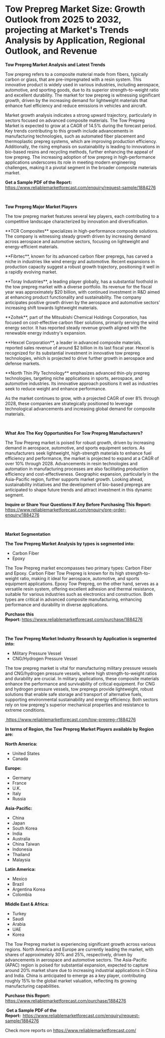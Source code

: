 <p><h1>Tow Prepreg Market Size: Growth Outlook from 2025 to 2032, projecting at Market's Trends Analysis by Application, Regional Outlook, and Revenue</h1></p><p><strong>Tow Prepreg Market Analysis and Latest Trends</strong></p>
<p><p>Tow prepreg refers to a composite material made from fibers, typically carbon or glass, that are pre-impregnated with a resin system. This innovative product is widely used in various industries, including aerospace, automotive, and sporting goods, due to its superior strength-to-weight ratio and excellent durability. The market for tow prepreg is witnessing significant growth, driven by the increasing demand for lightweight materials that enhance fuel efficiency and reduce emissions in vehicles and aircraft.</p><p>Market growth analysis indicates a strong upward trajectory, particularly in sectors focused on advanced composite materials. The Tow Prepreg Market is expected to grow at a CAGR of 14.5% during the forecast period. Key trends contributing to this growth include advancements in manufacturing technologies, such as automated fiber placement and thermoplastic prepreg systems, which are improving production efficiency. Additionally, the rising emphasis on sustainability is leading to innovations in bio-based resins and recycling methods, further enhancing the appeal of tow prepreg. The increasing adoption of tow prepreg in high-performance applications underscores its role in meeting modern engineering challenges, making it a pivotal segment in the broader composite materials market.</p></p>
<p><strong>Get a Sample PDF of the Report:&nbsp;</strong> <a href="https://www.reliablemarketforecast.com/enquiry/request-sample/1884276?utm_campaign=2452&utm_medium=2&utm_source=Github&utm_content=ia&utm_term=01042025&utm_id=tow-prepreg">https://www.reliablemarketforecast.com/enquiry/request-sample/1884276</a></p>
<p>&nbsp;</p>
<p><strong>Tow Prepreg Major Market Players</strong></p>
<p><p>The tow prepreg market features several key players, each contributing to a competitive landscape characterized by innovation and diversification. </p><p>**TCR Composites** specializes in high-performance composite solutions. The company is witnessing steady growth driven by increasing demand across aerospace and automotive sectors, focusing on lightweight and energy-efficient materials. </p><p>**Fibrtec**, known for its advanced carbon fiber prepregs, has carved a niche in industries like wind energy and automotive. Recent expansions in production capacity suggest a robust growth trajectory, positioning it well in a rapidly evolving market.</p><p>**Toray Industries**, a leading player globally, has a substantial foothold in the tow prepreg market with a diverse portfolio. Its revenue for the fiscal year was approximately $20 billion, with continued investment in R&D aimed at enhancing product functionality and sustainability. The company anticipates positive growth driven by the aerospace and automotive sectors’ increasing shift towards lightweight materials.</p><p>**Zoltek**, part of the Mitsubishi Chemical Holdings Corporation, has focused on cost-effective carbon fiber solutions, primarily serving the wind energy sector. It has reported steady revenue growth aligned with the renewable energy industry's expansion.</p><p>**Hexcel Corporation**, a leader in advanced composite materials, reported sales revenue of around $2 billion in its last fiscal year. Hexcel is recognized for its substantial investment in innovative tow prepreg technologies, which is projected to drive further growth in aerospace and defense markets.</p><p>**North Thin Ply Technology** emphasizes advanced thin-ply prepreg technologies, targeting niche applications in sports, aerospace, and automotive industries. Its innovative approach positions it well as industries seek to reduce weight and enhance performance.</p><p>As the market continues to grow, with a projected CAGR of over 8% through 2028, these companies are strategically positioned to leverage technological advancements and increasing global demand for composite materials.</p></p>
<p>&nbsp;</p>
<p><strong>What Are The Key Opportunities For Tow Prepreg Manufacturers?</strong></p>
<p><p>The Tow Prepreg market is poised for robust growth, driven by increasing demand in aerospace, automotive, and sports equipment sectors. As manufacturers seek lightweight, high-strength materials to enhance fuel efficiency and performance, the market is projected to expand at a CAGR of over 10% through 2028. Advancements in resin technologies and automation in manufacturing processes are also facilitating production efficiency and cost-effectiveness. Geographic expansion, particularly in the Asia-Pacific region, further supports market growth. Looking ahead, sustainability initiatives and the development of bio-based prepregs are anticipated to shape future trends and attract investment in this dynamic segment.</p></p>
<p><strong>Inquire or Share Your Questions If Any Before Purchasing This Report:</strong> <a href="https://www.reliablemarketforecast.com/enquiry/pre-order-enquiry/1884276?utm_campaign=2452&utm_medium=2&utm_source=Github&utm_content=ia&utm_term=01042025&utm_id=tow-prepreg">https://www.reliablemarketforecast.com/enquiry/pre-order-enquiry/1884276</a></p>
<p>&nbsp;</p>
<p><strong>Market Segmentation</strong></p>
<p><strong>The Tow Prepreg Market Analysis by types is segmented into:</strong></p>
<p><ul><li>Carbon Fiber</li><li>Epoxy</li></ul></p>
<p><p>The Tow Prepreg market encompasses two primary types: Carbon Fiber and Epoxy. Carbon Fiber Tow Prepreg is known for its high strength-to-weight ratio, making it ideal for aerospace, automotive, and sports equipment applications. Epoxy Tow Prepreg, on the other hand, serves as a versatile resin system, offering excellent adhesion and thermal resistance, suitable for various industries such as electronics and construction. Both types are critical in advanced composite manufacturing, enhancing performance and durability in diverse applications.</p></p>
<p><strong>Purchase this Report:&nbsp;</strong><a href="https://www.reliablemarketforecast.com/purchase/1884276?utm_campaign=2452&utm_medium=2&utm_source=Github&utm_content=ia&utm_term=01042025&utm_id=tow-prepreg">https://www.reliablemarketforecast.com/purchase/1884276</a></p>
<p>&nbsp;</p>
<p><strong>The Tow Prepreg Market Industry Research by Application is segmented into:</strong></p>
<p><ul><li>Military Pressure Vessel</li><li>CNG/Hydrogen Pressure Vessel</li></ul></p>
<p><p>The tow prepreg market is vital for manufacturing military pressure vessels and CNG/hydrogen pressure vessels, where high strength-to-weight ratios and durability are crucial. In military applications, these composite materials enhance the performance and survivability of critical equipment. For CNG and hydrogen pressure vessels, tow prepregs provide lightweight, robust solutions that enable safe storage and transport of alternative fuels, supporting environmental sustainability and energy efficiency. Both sectors rely on tow prepreg's superior mechanical properties and resistance to extreme conditions.</p></p>
<p><a href="https://www.reliablemarketforecast.com/tow-prepreg-r1884276?utm_campaign=2452&utm_medium=2&utm_source=Github&utm_content=ia&utm_term=01042025&utm_id=tow-prepreg">&nbsp;https://www.reliablemarketforecast.com/tow-prepreg-r1884276</a></p>
<p><strong>In terms of Region, the Tow Prepreg Market Players available by Region are:</strong></p>
<p>
    <p> <strong> North America: </strong>
        <ul>
            <li>United States</li>
            <li>Canada</li>
        </ul>
        </p> 
    <p> <strong> Europe: </strong>
        <ul>
            <li>Germany</li>
            <li>France</li>
            <li>U.K.</li>
            <li>Italy</li>
            <li>Russia</li>
        </ul>
        </p> 
    <p> <strong> Asia-Pacific: </strong>
        <ul>
            <li>China</li>
            <li>Japan</li>
            <li>South Korea</li>
            <li>India</li>
            <li>Australia</li>
            <li>China Taiwan</li>
            <li>Indonesia</li>
            <li>Thailand</li>
            <li>Malaysia</li>
        </ul>
        </p> 
    <p> <strong> Latin America: </strong>
        <ul>
            <li>Mexico</li>
            <li>Brazil</li>
            <li>Argentina Korea</li>
            <li>Colombia</li>
        </ul>
        </p> 
    <p> <strong> Middle East & Africa: </strong>
        <ul>
            <li>Turkey</li>
            <li>Saudi</li>
            <li>Arabia</li>
            <li>UAE</li>
            <li>Korea</li>
        </ul>
    </p>
    </p>
<p><p>The Tow Prepreg market is experiencing significant growth across various regions. North America and Europe are currently leading the market, with shares of approximately 30% and 25%, respectively, driven by advancements in aerospace and automotive sectors. The Asia-Pacific (APAC) region is poised for substantial expansion, expected to capture around 20% market share due to increasing industrial applications in China and India. China is anticipated to emerge as a key player, contributing roughly 15% to the global market valuation, reflecting its growing manufacturing capabilities.</p></p>
<p><strong>Purchase this Report: </strong><a href="https://www.reliablemarketforecast.com/purchase/1884276?utm_campaign=2452&utm_medium=2&utm_source=Github&utm_content=ia&utm_term=01042025&utm_id=tow-prepreg">https://www.reliablemarketforecast.com/purchase/1884276</a></p>
<p>&nbsp;<strong>Get a Sample PDF of the Report:&nbsp;&nbsp;</strong><a href="https://www.reliablemarketforecast.com/enquiry/request-sample/1884276?utm_campaign=2452&utm_medium=2&utm_source=Github&utm_content=ia&utm_term=01042025&utm_id=tow-prepreg">https://www.reliablemarketforecast.com/enquiry/request-sample/1884276</a></p>
<p><strong></strong></p>
<p>Check more reports on <a href="https://www.reliablemarketforecast.com/?utm_campaign=2452&utm_medium=2&utm_source=Github&utm_content=ia&utm_term=01042025&utm_id=tow-prepreg">https://www.reliablemarketforecast.com/</a></p>